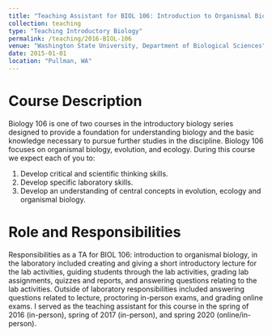 ```yaml
---
title: "Teaching Assistant for BIOL 106: Introduction to Organismal Biology"
collection: teaching
type: "Teaching Introductory Biology"
permalink: /teaching/2016-BIOL-106
venue: "Washington State University, Department of Biological Sciences"
date: 2015-01-01
location: "Pullman, WA"
---
```


Course Description
======
Biology 106 is one of two courses in the introductory biology series designed to provide a foundation for understanding biology and the basic knowledge necessary to pursue further studies in the discipline. Biology 106 focuses on organismal biology, evolution, and ecology. During this course we expect each of you to:
1. Develop critical and scientific thinking skills.
2. Develop specific laboratory skills.
3. Develop an understanding of central concepts in evolution, ecology and organismal biology.

Role and Responsibilities
======
Responsibilities as a TA for BIOL 106: introduction to organismal biology, in the laboratory included creating and giving a short introductory lecture for the lab activities, guiding students through the lab activities, grading lab assignments, quizzes and reports, and answering questions relating to the lab activities. Outside of laboratory responsibilities included answering questions related to lecture, proctoring in-person exams, and grading online exams. I served as the teaching assistant for this course in the spring of 2016 (in-person), spring of 2017 (in-person), and spring 2020 (online/in-person).
